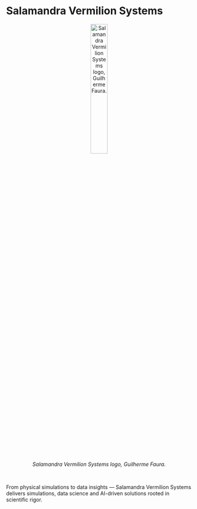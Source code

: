 # Salamandra Vermilion Systems
<p align="center">
  <img src="Salamandra Vermilion Systems.png" width=30% heigth=30% alt="Salamandra Vermilion Systems logo, Guilherme Faura.">
</p>

<p align="center"><em>Salamandra Vermilion Systems logo, Guilherme Faura.</em></p>

<br>

From physical simulations to data insights — Salamandra Vermilion Systems delivers simulations, data science and AI-driven solutions rooted in scientific rigor.
